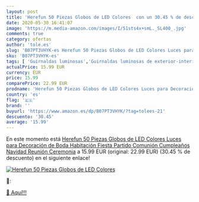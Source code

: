 ```yaml
---
layout: post
title: 'Herefun 50 Piezas Globos de LED Colores  con un 30.45 % de descuento'
date: 2020-05-30 16:41:07
image: 'https://m.media-amazon.com/images/I/51sts4x+smL._SL400_.jpg'
comments: true
category: ofertas
author: 'tole.es'
slug: 'B07PT3VHYK-es Herefun 50 Piezas Globos de LED Colores Luces para...'
sku: 'B07PT3VHYK-es'
tags: [ 'Guirnaldas luminosas','Guirnaldas luminosas de exterior-interior','Iluminación','navidad', ]
actualPrice: 15.99 EUR
currency: EUR
price: 15.99
comparePrice: 22.99 EUR
prodname: 'Herefun 50 Piezas Globos de LED Colores Luces para Decoración de Boda Habitación Fiesta Partido Comunión Cumpleaños Navidad Reunión Ceremonia'
country: 'es'
flag: '🇪🇸'
brand: ''
buyurl: 'https://www.amazon.es/dp/B07PT3VHYK/?tag=tolees-21'
descuento: '30.45'
average: '15.99'
---
```


En este momento está [Herefun 50 Piezas Globos de LED Colores Luces para Decoración de Boda Habitación Fiesta Partido Comunión Cumpleaños Navidad Reunión Ceremonia](https://www.amazon.es/dp/B07PT3VHYK/?tag=tolees-21) a 15.99 EUR (original: 22.99 EUR) (30.45 %  de descuento) en el siguiente enlace!

[![Herefun 50 Piezas Globos de LED Colores ](https://m.media-amazon.com/images/I/51sts4x+smL._SL400_.jpg)](https://www.amazon.es/dp/B07PT3VHYK/?tag=tolees-21)

🔎:


[🛒 Aquí!!!](https://www.amazon.es/dp/B07PT3VHYK/?tag=tolees-21)
